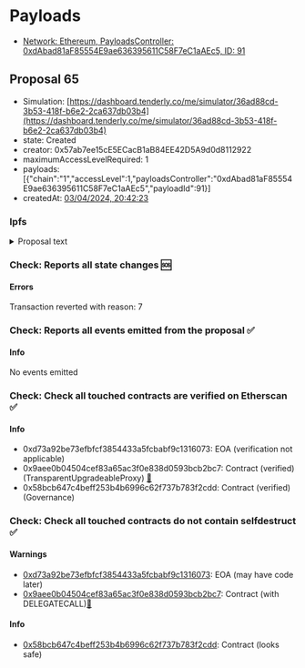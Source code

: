 # Payloads

- [Network: Ethereum, PayloadsController: 0xdAbad81aF85554E9ae636395611C58F7eC1aAEc5, ID: 91](/reports/payloads/1/0xdAbad81aF85554E9ae636395611C58F7eC1aAEc5/91.md)

## Proposal 65

- Simulation: [https://dashboard.tenderly.co/me/simulator/36ad88cd-3b53-418f-b6e2-2ca637db03b4](https://dashboard.tenderly.co/me/simulator/36ad88cd-3b53-418f-b6e2-2ca637db03b4)
- state: Created
- creator: 0x57ab7ee15cE5ECacB1aB84EE42D5A9d0d8112922
- maximumAccessLevelRequired: 1
- payloads: [{"chain":"1","accessLevel":1,"payloadsController":"0xdAbad81aF85554E9ae636395611C58F7eC1aAEc5","payloadId":91}]
- createdAt: [03/04/2024, 20:42:23](https://etherscan.io/tx/0xf50917b0418bf6317d10b8f089af709f1219ca74249a9773dd190fe60220fe57)

### Ipfs

<details>
  <summary>Proposal text</summary>
  
  
## Simple Summary

Reduce Borrow Caps for long-tailed assets on Aave V3 Ethereum

## Motivation

As part of our ongoing 2 strategy to minimize theoretical exposure to long-tailed debt on Aave, this proposal aims to mitigate the impact of volatility in debt assets further by implementing a substantial reduction in Borrow Cap values. Borrowing these assets typically yields minimal revenue but can pose significant risks, particularly in scenarios where liquidating these positions necessitates obtaining the underlying asset during a large pump. Given the recent upward volatility in asset prices, we propose a refined methodology for determining and implementing these Borrow Cap reductions. This approach aims to enhance the protocol’s resilience and stability amidst dynamic market conditions, safeguarding the interests of Aave users and stakeholders.

## Specification

| Asset | Current Borrow Cap | Recommended Borrow Cap |
| ----- | ------------------ | ---------------------- |
| MKR   | 3k                 | 1.98k                  |
| LDO   | 3m                 | 1.5m                   |
| UNI   | 500k               | 330k                   |
| RPL   | 480k               | 316.8k                 |
| SNX   | 1.1m               | 150k                   |
| FXS   | 500k               | 330k                   |
| CRV   | 5m                 | 2.75m                  |
| STG   | 5.5m               | 3.2m                   |
| KNC   | 650k               | 350k                   |
| 1INCH | 720k               | 475.2k                 |
| BAL   | 370k               | 244.2k                 |

## References

- Implementation: [AaveV3Ethereum](https://github.com/bgd-labs/aave-proposals-v3/blob/97030c4c8003fdb898abe9ab1e8b5a99882692c4/src/20240311_AaveV3Ethereum_BorrowCapReductionsOnAaveV3Ethereum/AaveV3Ethereum_BorrowCapReductionsOnAaveV3Ethereum_20240311.sol)
- Tests: [AaveV3Ethereum](https://github.com/bgd-labs/aave-proposals-v3/blob/97030c4c8003fdb898abe9ab1e8b5a99882692c4/src/20240311_AaveV3Ethereum_BorrowCapReductionsOnAaveV3Ethereum/AaveV3Ethereum_BorrowCapReductionsOnAaveV3Ethereum_20240311.t.sol)
- [Snapshot](https://snapshot.org/#/aave.eth/proposal/0x9fb23244675bb07e1b5406fa4276aeeb712a80026721e2321ce41bd0e612de73)
- [Discussion](https://governance.aave.com/t/arfc-chaos-labs-borrow-cap-reductions-on-aave-ethereum-03-11-24/16918)

## Copyright

Copyright and related rights waived via [CC0](https://creativecommons.org/publicdomain/zero/1.0/).

</details>

### Check: Reports all state changes :sos:

#### Errors

Transaction reverted with reason: 7

### Check: Reports all events emitted from the proposal :white_check_mark:

#### Info

No events emitted

### Check: Check all touched contracts are verified on Etherscan :white_check_mark:

#### Info

- 0xd73a92be73efbfcf3854433a5fcbabf9c1316073: EOA (verification not applicable)
- 0x9aee0b04504cef83a65ac3f0e838d0593bcb2bc7: Contract (verified) (TransparentUpgradeableProxy) [:ghost:](https://github.com/bgd-labs/aave-address-book "GovernanceV3Ethereum.GOVERNANCE")
- 0x58bcb647c4beff253b4b6996c62f737b783f2cdd: Contract (verified) (Governance) 

### Check: Check all touched contracts do not contain selfdestruct :white_check_mark:

#### Warnings

- [0xd73a92be73efbfcf3854433a5fcbabf9c1316073](https://etherscan.io/address/0xd73a92be73efbfcf3854433a5fcbabf9c1316073): EOA (may have code later)
- [0x9aee0b04504cef83a65ac3f0e838d0593bcb2bc7](https://etherscan.io/address/0x9aee0b04504cef83a65ac3f0e838d0593bcb2bc7): Contract (with DELEGATECALL)[:ghost:](https://github.com/bgd-labs/aave-address-book "GovernanceV3Ethereum.GOVERNANCE")

#### Info

- [0x58bcb647c4beff253b4b6996c62f737b783f2cdd](https://etherscan.io/address/0x58bcb647c4beff253b4b6996c62f737b783f2cdd): Contract (looks safe)

